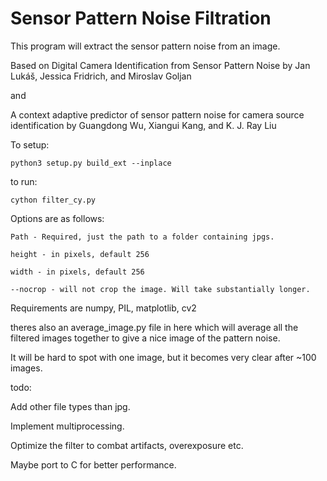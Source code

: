 # Sensor Pattern Noise Filtration
 This program will extract the sensor pattern noise from an image.


Based on Digital Camera Identification from Sensor Pattern Noise by Jan Lukáš, Jessica Fridrich, and Miroslav Goljan

and

A context adaptive predictor of sensor pattern noise for camera source identification by Guangdong Wu, Xiangui Kang, and K. J. Ray Liu


To setup:

`python3 setup.py build_ext --inplace`

to run:

`cython filter_cy.py`

Options are as follows:
```
Path - Required, just the path to a folder containing jpgs. 

height - in pixels, default 256

width - in pixels, default 256

--nocrop - will not crop the image. Will take substantially longer.
```

Requirements are numpy, PIL, matplotlib, cv2

theres also an average_image.py file in here which will average all the filtered images together to give a nice image of the pattern noise.

It will be hard to spot with one image, but it becomes very clear after ~100 images.


todo:

Add other file types than jpg.

Implement multiprocessing.

Optimize the filter to combat artifacts, overexposure etc.

Maybe port to C for better performance.

